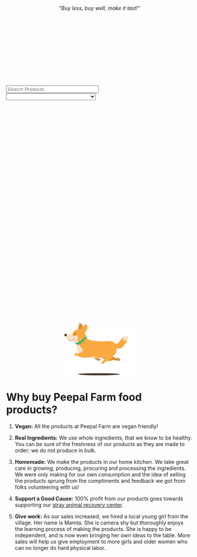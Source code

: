 <!--
Title: Good Products
Scripts: 	
- https://peepalfarm.org/javascripts/e-junkie-shop-script.js

Javascript: var ej = EJ_Shop({client_id:328984,offset:8,lazy_loading_eff:400,hidden:['1566084','1566571','1556436', '1556552', '1556556','1566570','1566568','1566569','1556435'],pinned:['pntbtr','vgnt150', 'vgnsnk','1566554','1562738','1562739','1564515','dlddt1','1556547',],pinned_down:['1566571'] }, ej_shop); function ej_shop(x){ console.log(ej); x.products.forEach(function(y){ if((y.needs_options == "true" || y.needs_advance_options == "true") && document.getElementById("button_element_"+y.id)){ document.getElementById("button_element_"+y.id).innerHTML = "View Options"; document.getElementById("button_element_"+y.id).setAttribute('onclick','document.getElementById("modal_div_"'+y.id+').click();'); }}); var tmp = "<option value=''>All</option>"; if(x.available_filters != null)	x.available_filters.forEach(function(y){ tmp += "<option value='"+y+"' "+(cat.toLowerCase()==y.toLowerCase()?'selected':'')+">"+y+"</option>" }); document.getElementById("ej_filter_handler").innerHTML = tmp; }

-->
<style>
.input_div{
	margin-top: 10px;
	margin-bottom: 15px;
}
.input_div input{ width: 48%; margin-right: 1%; }
.input_div select{ width: 48%; margin-right: 1%; }
.row{
	margin-bottom: 20px;
}
.cart_btn{
	text-decoration: none;
	background-color: #009900;
	padding: 10px;
	border-radius: 3px;
	color: #fff;
	margin-top: 15px;
	display: block;
	width: fit-content;
	line-height: 0px;
}
.cart_btn:hover{
	color: white
}
.label{
	margin-top: 10px;
}
.input, select{
	margin-bottom: 0px;
}
.SndCol{
	padding: 20px;
}
.mobile-friendly{
	display: none;
}
.desktop-friendly{
	display: block;
}
.index{        
    width: 32%;
    max-width: 32%;
    min-width: 32%;
    display: inline-block;
    vertical-align: bottom;
}
@media(max-width: 600px){
	.index{
		min-width: 100%;
		margin: 0 auto;
		margin-bottom: -10px;
	}
	.cart_btn{ width: 100%; }
	.SndCol{
		padding: 0px;
	}
	.mobile-friendly{
		display: block;
	}
	img.mobile-friendly{
		width: auto !important;
    		max-width: 100%;
    		height: auto;
	}
	.desktop-friendly{
		display: none;
	}
	.thumbnail_holder{
		max-height: 350px;
		min-height: 350px;
	}
}
.modal {
	max-width: 800px;
	font-family: Raleway;
}
.modal img{
    display: block;
    max-width: 100%;
    margin: 20px;
}
.product_title{
    margin: 0;
    margin-bottom: -10px;
    padding-left: 5px;
}
</style>
<center><i>"Buy less, buy well, make it last!"</i></center>

<div class="input_div" style="margin-top: 5vh">
	<input class="input" type="text" placeholder="Search Products" id="ej_search_handler">
	<!-- <select id="ej_sort_handler">
		<option value="Latest">Latest</option>
		<option value="Popular">Popular</option>
	</select> -->
	<select id="ej_filter_handler"></select>
</div>
<div class="row">
  <div id="app_container">
    <img src="/images/loadinganimation.gif" style="max-width: 200px;margin: 0 auto;margin-top: 15vh;display: block;">
  </div>
</div>
<div id="listing_template" hidden>
    <div class="index" id="{identifier}" style="{style}">
	<p class="product_title"><a href="/?p=product&i={number}"><strong>{title}</strong></a></p>
        <div id="row_{number}" style="padding: 5px;">
	    <div id="modal_div_{id}" data-fancybox data-src="#modal_{identifier}">
            	<p>{tagline}</p>
	    	<div class="desktop-friendly thumbnail_holder" style="background-image: url('{thumbnail}');height: 180px;background-size: cover;width: 100%; background-position: center; "></div>
	    	<img class="mobile-friendly" src="{thumbnail}" alt="{title}" title="{title}">
		<p>₹{price}</p>
	    </div>
            {form}
            <button type="button" id="button_element_{id}" class="cart_btn {button_class}" onclick="{onclick}">
                Add To Cart
                </button>   
            {/form}
        </div>    
    </div>
    <div class="modal" id="modal_{identifier}" style="display: none">
        <div class="row" style="text-align: left">
            <div class="one-half column">
                <p><strong>{title}</strong></p>
                <!-- <img src="{custom_thumbnail}" alt="{title}" title="{title}">-->
                <quote style="font-size: 14px;">{description}</quote>
                <div class="desktop-friendly">
                    {form}
                    {options_template}
                    <p>₹{price}</p>
                    <button type="button" class="cart_btn {button_class}" onclick="{onclick}">
                    Add To Cart
                    </button>
                    {/form}
                </div>
            </div>
            <div class="one-half column SndCol"> 
                <p style="font-size: 14px;">
			{details}
		</p>
                <div class="mobile-friendly">
                    {form}
                    {options_template}
                    <p>₹{price}</p>
                    <button type="button" class="cart_btn {button_class}" onclick="{onclick}">
                    Add To Cart
                    </button>
                    {/form}
                </div>
            </div>    
        </div>
    </div>
</div>

<div id="dropdown_template" hidden>
	<label class="label">{label}</label>
	{hidden}
	<select name="{name}" style="max-width: 250px">{options}</select>
</div>
<div id="text_template" hidden>
	<label class="label">{label}</label>
	<input class="input" type="text" placeholder="{placeholder}" name="{name}">
	{hidden}
</div>

<a name="story"></a>

Why buy Peepal Farm food products?
==

1. **Vegan:** All the products at Peepal Farm are vegan friendly! 

2. **Real Ingredients:** We use whole ingredients, that we know to be healthy. You can be sure of the freshness of our products as they are made to order; we do not produce in bulk.

3. **Homemade:** We make the products in our home kitchen. We take great care in growing, producing, procuring and processing the ingredients. We were only making for our own consumption and the idea of selling the products sprung from the compliments and feedback we got from folks volunteering with us!

4. **Support a Good Cause:** 100% profit from our products goes towards supporting our [stray animal recovery center](/?p=recovery).

5. **Give work:** As our sales increased, we hired a local young girl from the village. Her name is Mamta. She is camera shy but thoroughly enjoys the learning process of making the products. She is happy to be independent, and is now even bringing her own ideas to the table. More sales will help us give employment to more girls and older women who can no longer do hard physical labor.

<!-- facebook messenger plugin -->
<div class="fb-customerchat" page_id="1504767806516890" ref="shop"></div>
